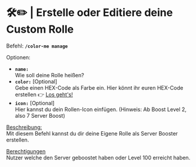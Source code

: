 # 🛠️✏️ | Erstelle oder Editiere deine Custom Rolle

Befehl: **`/color-me manage`**

Optionen:
- **`name:`**  
  Wie soll deine Rolle heißen?
- **`color:`** [Optional]  
  Gebe einen HEX-Code als Farbe ein. Hier könnt ihr euren HEX-Code erstellen 👉 <a href="https://imagecolorpicker.com/color-code/000000">Los geht's!</a>
- **`icon:`** [Optional]  
  Hier kannst du dein Rollen-Icon einfügen. (Hinweis: Ab Boost Level 2, also 7 Server Boost)

<u>Beschreibung:</u>  
 Mit diesem Befehl kannst du dir deine Eigene Rolle als Server Booster erstellen.

<u>Berechtigungen</u>  
 Nutzer welche den Server geboostet haben oder Level 100 erreicht haben.